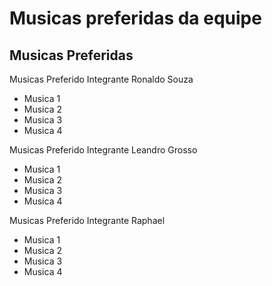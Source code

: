 # Musicas preferidas da equipe

## Musicas Preferidas

Musicas Preferido Integrante Ronaldo Souza

* Musica 1
* Musica 2
* Musica 3
* Musica 4

Musicas Preferido Integrante Leandro Grosso

* Musica 1
* Musica 2
* Musica 3
* Musica 4

Musicas Preferido Integrante Raphael

* Musica 1
* Musica 2
* Musica 3
* Musica 4
